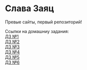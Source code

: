 

# Слава Заяц
Превые сайты, первый репозиторий!

Ссылки на домашниу задания:  
[ДЗ №1](https://sousmp.github.io/HomeWork1/ "Создан по курсу Веб-разработчик 10.0")  
[ДЗ №2](https://sousmp.github.io/HomeWork2/ "Создан по курсу Веб-разработчик 10.0")  
[ДЗ №3](https://sousmp.github.io/HomeWork3/ "Создан по курсу Веб-разработчик 10.0")  
[ДЗ №4](https://sousmp.github.io/HomeWork4/src/ "Создан по курсу Веб-разработчик 10.0")  
[ДЗ №5](https://sousmp.github.io/HomeWork5/ "Создан по курсу Веб-разработчик 10.0")  
[ДЗ №6](https://github.com/Sousmp/sousmp.github.io/tree/master/HomeWork6 "Создан по курсу Веб-разработчик 10.0")  


